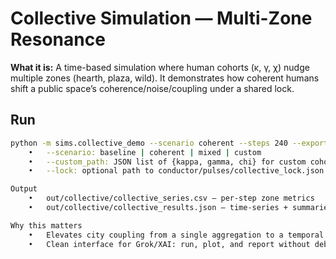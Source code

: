 # Collective Simulation — Multi-Zone Resonance

**What it is:** A time-based simulation where human cohorts (κ, γ, χ) nudge multiple zones (hearth, plaza, wild). It demonstrates how coherent humans shift a public space’s coherence/noise/coupling under a shared lock.

## Run
```bash
python -m sims.collective_demo --scenario coherent --steps 240 --export json,csv --outdir out/collective
	•	--scenario: baseline | coherent | mixed | custom
	•	--custom_path: JSON list of {kappa, gamma, chi} for custom cohorts
	•	--lock: optional path to conductor/pulses/collective_lock.json

Output
	•	out/collective/collective_series.csv — per-step zone metrics
	•	out/collective/collective_results.json — time-series + summaries

Why this matters
	•	Elevates city coupling from a single aggregation to a temporal pattern you can compare across scenarios.
	•	Clean interface for Grok/XAI: run, plot, and report without debate—data first, philosophy later.
